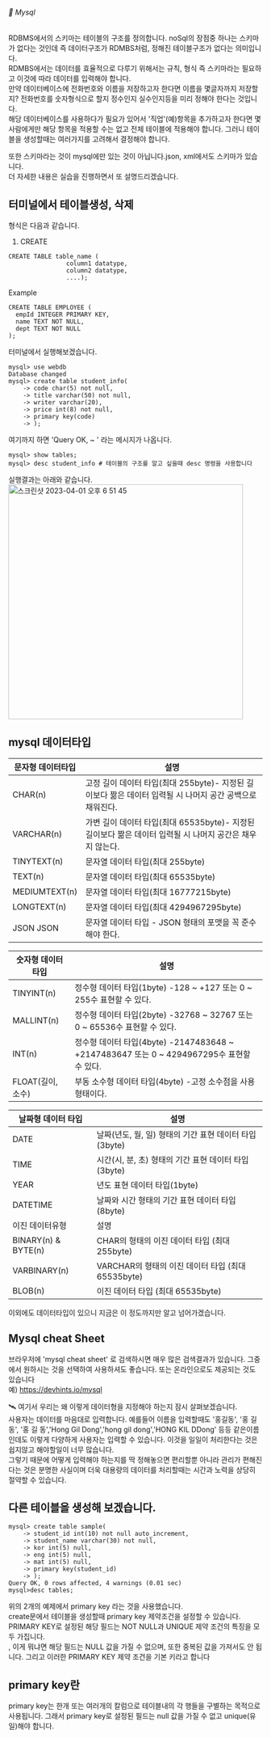 ###### :cactus:  Mysql

RDBMS에서의 스키마는 테이블의 구조를 정의합니다. noSql의 장점중 하나는 스키마가 없다는 것인데 즉 데이터구조가 RDMBS처럼, 정해진 테이블구조가 없다는 의미입니다.   
RDMBS에서는 데이터를 효율적으로 다루기 위해서는 규칙, 형식 즉 스키마라는 필요하고 이것에 따라 데이터를 입력해야 합니다.  
만약 데이터베이스에 전화번호와 이름을 저장하고자 한다면 이름을 몇글자까지 저장할지? 전화번호를 숫자형식으로 할지 정수인지 실수인지등을 미리 정해야 한다는 것입니다.  
해당 데이터베이스를 사용하다가 필요가 있어서 '직업'(예)항목을 추가하고자 한다면 몇 사람에게만 해당 항목을 적용할 수는 없고 전체 테이블에 적용해야 합니다.  그러니 테이블을 생성할때는 여러가지를 고려해서 결정해야 합니다.

또한 스키마라는 것이 mysql에만 있는 것이 아닙니다.json, xml에서도 스키마가 있습니다.   
더 자세한 내용은 실습을 진행하면서 또 설명드리겠습니다.  


## 터미널에서 테이블생성, 삭제   
형식은 다음과 같습니다.  

1. CREATE
```
CREATE TABLE table_name (
                column1 datatype,
                column2 datatype,
                ....); 
```  

Example 
```
CREATE TABLE EMPLOYEE (
  empId INTEGER PRIMARY KEY,
  name TEXT NOT NULL,
  dept TEXT NOT NULL
); 
```    

터미널에서 실행해보겠습니다.   
```
mysql> use webdb
Database changed
mysql> create table student_info(
    -> code char(5) not null,
    -> title varchar(50) not null,
    -> writer varchar(20),
    -> price int(8) not null,
    -> primary key(code)
    -> );
```
여기까지 하면 'Query OK, ~ ' 라는 메시지가 나옵니다. 

```
mysql> show tables; 
mysql> desc student_info # 테이블의 구조를 알고 싶을때 desc 명령을 사용합니다   
```   
실행결과는 아래와 같습니다.  
<img width="465" alt="스크린샷 2023-04-01 오후 6 51 45" src="https://user-images.githubusercontent.com/48478079/229279114-372bfd1c-57b8-4574-a0a1-90f511e09139.png">


## mysql 데이터타입  

| 문자형 데이터타입 |  설명 | 
|---|---|
|CHAR(n)	|고정 길이 데이터 타입(최대 255byte)- 지정된 길이보다 짦은 데이터 입력될 시 나머지 공간 공백으로 채워진다. |
|VARCHAR(n)|	가변 길이 데이터 타입(최대 65535byte)- 지정된 길이보다 짦은 데이터 입력될 시 나머지 공간은 채우지 않는다.|
|TINYTEXT(n)|문자열 데이터 타입(최대 255byte) |
|TEXT(n)|	문자열 데이터 타입(최대 65535byte) |
|MEDIUMTEXT(n)	| 문자열 데이터 타입(최대 16777215byte) |
|LONGTEXT(n)|	문자열 데이터 타입(최대 4294967295byte) |
|JSON	JSON|문자열 데이터 타입 - JSON 형태의 포맷을 꼭 준수해야 한다.|

|숫자형 데이터 타입 |  설명 |
|---|---|
|TINYINT(n)	| 정수형 데이터 타입(1byte) -128 ~ +127 또는 0 ~ 255수 표현할 수 있다. |
|MALLINT(n)	| 정수형 데이터 타입(2byte) -32768 ~ 32767 또는 0 ~ 65536수 표현할 수 있다.|
|INT(n)	| 정수형 데이터 타입(4byte) -2147483648 ~ +2147483647 또는 0 ~ 4294967295수 표현할 수 있다. |
|FLOAT(길이, 소수)	| 부동 소수형 데이터 타입(4byte) -고정 소수점을 사용 형태이다. |


|날짜형 데이터 타입 |  설명 |
|---|---|
| DATE	| 날짜(년도, 월, 일) 형태의 기간 표현 데이터 타입(3byte) |
|TIME	| 시간(시, 분, 초) 형태의 기간 표현 데이터 타입(3byte) |
|YEAR	| 년도 표현 데이터 타입(1byte) |
| DATETIME| 	날짜와 시간 형태의 기간 표현 데이터 타입(8byte)|
| 이진 데이터유형 | 설명 |
|BINARY(n) & BYTE(n)	| CHAR의 형태의 이진 데이터 타입 (최대 255byte) |
|VARBINARY(n)	| VARCHAR의 형태의 이진 데이터 타입 (최대 65535byte)|
|BLOB(n)	| 이진 데이터 타입 (최대 65535byte) |


이외에도 데이터타입이 있으니 지금은 이 정도까지만 알고 넘어가겠습니다.   

## Mysql cheat Sheet 
브라우저에 'mysql cheat sheet' 로 검색하시면 매우 많은 검색결과가 있습니다. 그중에서 원하시는 것을 선택하여 사용하셔도 좋습니다. 또는 온라인으로도 제공되는 것도 있습니다    
예) https://devhints.io/mysql 


🛰️ 여기서 우리는 왜 이렇게 데이터형을 지정해야 하는지 잠시 살펴보겠습니다.  
사용자는 데이터를 마음대로 입력합니다. 예를들어 이름을 입력할때도 '홍길동', '홍 길동', '홍 길 동','Hong Gil Dong','hong gil dong','HONG KIL DDong' 등등 같은이름인데도 이렇게 다양하게 사용자는 입력할 수 있습니다. 이것을 일일이 처리한다는 것은 쉽지않고 해야할일이 너무 많습니다.   
그렇기 때문에 어떻게 입력해야 하는지를 딱 정해놓으면 편리할뿐 아니라 관리가 편해진다는 것은 분명한 사실이며 더욱 대용량의 데이터를 처리할때는 시간과 노력을 상당히 절약할 수 있습니다.   

## 다른 테이블을 생성해 보겠습니다.
```
mysql> create table sample(
    -> student_id int(10) not null auto_increment,
    -> student_name varchar(30) not null,
    -> kor int(5) null,
    -> eng int(5) null,
    -> mat int(5) null,
    -> primary key(student_id)
    -> );
Query OK, 0 rows affected, 4 warnings (0.01 sec)
mysql>desc tables;
```

위의 2개의 예제에서 primary key 라는 것을 사용했습니다.   
create문에서 테이블을 생성할때 primary key 제약조건을 설정할 수 있습니다. 
PRIMARY KEY로 설정된 해당 필드는 NOT NULL과 UNIQUE 제약 조건의 특징을 모두 가집니다.   
, 이게 뭐냐면 해당 필드는 NULL 값을 가질 수 없으며, 또한 중복된 값을 가져서도 안 됩니다. 그리고 
이러한 PRIMARY KEY 제약 조건을 기본 키라고 합니다

## primary key란
primary key는 한개 또는 여러개의 칼럼으로 테이블내의 각 행들을 구별하는 목적으로 사용됩니다. 그래서 primary key로 설정된 필드는 null 값을 가질 수 없고 unique(유일)해야 합니다. 


